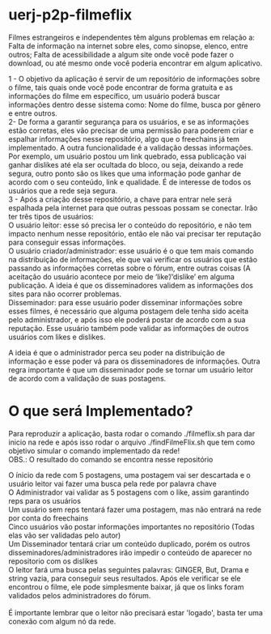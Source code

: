 # uerj-p2p-filmeflix

Filmes estrangeiros e independentes têm alguns problemas em relação a:
Falta de informação na internet sobre eles, como sinopse, elenco, entre outros;
Falta de acessibilidade a algum site onde você pode fazer o download, ou até mesmo onde você poderia encontrar em algum aplicativo. <br />

1 - O objetivo da aplicação é servir de um repositório de informações sobre o filme, tais quais onde você pode encontrar de forma gratuita e as informações do filme em específico, um usuário poderá buscar informações dentro desse sistema como: Nome do filme, busca por gênero e entre outros. <br />
2- De forma a garantir segurança para os usuários, e se as informações estão corretas, eles vão precisar de uma permissão para poderem criar e espalhar informações nesse repositório, algo que o freechains já tem implementado. A outra funcionalidade é a validação dessas informações. Por exemplo, um usuário postou um link quebrado, essa publicação vai ganhar dislikes até ela ser ocultada do bloco, ou seja, deixando a rede segura, outro ponto são os likes que uma informação  pode ganhar de acordo com o seu conteúdo, link e qualidade. É de interesse de todos os usuários que a rede seja segura. <br />
3 - Após a criação desse repositório, a chave para entrar nele será espalhada pela internet para que outras pessoas possam se conectar. Irão ter três tipos de usuários: <br />
O usuário leitor: esse só precisa ler o conteúdo do repositório, e não tem impacto nenhum nesse repositório, então ele não vai precisar ter reputação para conseguir essas informações. <br />
O usuário criador/administrador: esse usuário é o que tem mais comando na distribuição de informações, ele que vai verificar os usuários que estão passando as informações corretas sobre o fórum, entre outras coisas (A aceitação do usuário acontece por meio de ‘like’/’dislike’ em alguma publicação. A ideia é que os disseminadores validem as informações dos sites para não ocorrer problemas. <br />
Disseminador: para esse usuário poder disseminar informações sobre esses filmes, é necessário que alguma postagem dele tenha sido aceita pelo administrador, e após isso ele poderá postar de acordo com a sua reputação. Esse usuário também pode validar as informações de outros usuários com likes e dislikes.  <br />

A ideia é que o administrador perca seu poder na distribuição de informação e esse poder vá para os disseminadores de informações. Outra regra importante é que um disseminador pode se tornar um usuário leitor de acordo com a validação de suas postagens.


# O que será Implementado? 

Para reproduzir a aplicação, basta rodar o comando ./filmeflix.sh para dar inicio na rede e após isso rodar o arquivo ./findFilmeFlix.sh que tem como objetivo simular o comando implementado da rede! <br />
OBS.: O resultado do comando se encontra nesse repositório <br />

O ínicio da rede com 5 postagens, uma postagem vai ser descartada e o usuário leitor vai fazer uma busca pela rede por palavra chave <br />
O Administrador vai validar as 5 postagens com o like, assim garantindo reps para os usuários<br />
Um usuário sem reps tentará fazer uma postagem, mas não entrará na rede por conta do freechains <br />
Cinco usuários vão postar informações importantes no repositório (Todas elas vão ser validadas pelo autor) <br />
Um Disseminador tentará criar um conteúdo duplicado, porém os outros disseminadores/administradores irão impedir o conteúdo de aparecer no repositorio com os dislikes <br />
O leitor fará uma busca pelas seguintes palavras: GINGER, But, Drama e string vazia, para conseguir seus resultados. Após ele verificar se ele encontrou o filme, ele pode simplesmente baixar, já que os links foram validados pelos administradores do fórum. <br />
 <br />
É importante lembrar que o leitor não precisará estar 'logado', basta ter uma conexão com algum nó da rede. <br />
